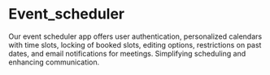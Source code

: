 # Event_scheduler
Our event scheduler app offers user authentication, personalized calendars with time slots, locking of booked slots, editing options, restrictions on past dates, and email notifications for meetings. Simplifying scheduling and enhancing communication.

